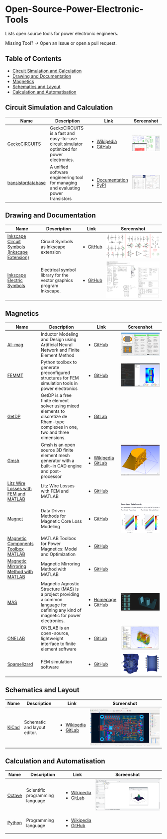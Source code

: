 # Open-Source-Power-Electronic-Tools
Lists open source tools for power electronic engineers.

Missing Tool? -> Open an Issue or open a pull request.

## Table of Contents

- [Circuit Simulation and Calculation](#drawing-and-documentation)
- [Drawing and Documentation](#drawing-and-documentation)
- [Magnetics](#magnetics)
- [Schematics and Layout](#schematics-and-layout)
- [Calculation and Automatisation](#Calculation-and-automatisation)

## Circuit Simulation and Calculation

| Name | Description | Link | Screenshot |
|------|-------------|------|--------|
| [GeckoCIRCUITS](https://github.com/geckocircuits/GeckoCIRCUITS) | GeckoCIRCUITS is a fast and easy-to-use circuit simulator optimized for power electronics. |  <ul><li><a href="https://de.wikipedia.org/wiki/GeckoCircuits">Wikipedia</a></li> <li> <a href="https://github.com/geckocircuits/GeckoCIRCUITS">GitHub</a></li> </ul> | ![](Images/Gecko_Screenshot.png)|
| [transistordatabase](https://github.com/upb-lea/transistordatabase) | A unified software engineering tool for managing and evaluating power transistors |  <ul> <li> <a href="https://upb-lea.github.io/transistordatabase/main/index.html">Documentation</a></li> <li><a href="https://pypi.org/project/transistordatabase/">PyPI</a></li></ul> | ![](Images/Transistordatabase.png) |


## Drawing and Documentation

| Name | Description | Link | Screenshot |
|------|-------------|------|-------|
| [Inkscape Circuit Symbols (Inkscape Extension)](https://github.com/fsmMLK/inkscapeCircuitSymbols) | Circuit Symbols as Inkscape extension | <ul><li> <a href="https://github.com/fsmMLK/inkscapeCircuitSymbols">GitHub</a></li> </ul> |![](Images/Inkscape_Circuit_Symbols.png)|
| [Inkscape Electric Symbols](https://github.com/upb-lea/Inkscape_electric_Symbols) | Electrical symbol library for the vector graphics program Inkscape. | <ul><li> <a href="https://github.com/upb-lea/Inkscape_electric_Symbols">GitHub</a></li> </ul> |![](Images/Inkscape_symbols.png)|



## Magnetics
| Name | Description | Link | Screenshot |
|------|-------------|------|-------|
| [AI-mag](https://ai-mag.github.io/) | Inductor Modeling and Design using Artificial Neural Network and Finite Element Method |  <ul><li> <a href="https://github.com/ethz-pes/AI-mag">GitHub</a></li> </ul> | ![](Images/AI-mag.png)|
| [FEMMT](https://github.com/upb-lea/FEM_Magnetics_Toolbox) | Python toolbox to generate preconfigured structures for FEM simulation tools in power electronics |  <ul><li> <a href="https://github.com/upb-lea/FEM_Magnetics_Toolbox">GitHub</a></li> </ul> | ![](Images/FEMMT.png)|
| [GetDP](https://getdp.info/) | GetDP is a free finite element solver using mixed elements to discretize de Rham-type complexes in one, two and three dimensions. |  <ul><li> <a href="https://gitlab.onelab.info/getdp/getdp">GitLab</a></li> </ul> | |
| [Gmsh](https://gmsh.info/) | Gmsh is an open source 3D finite element mesh generator with a built-in CAD engine and post-processor |  <ul><li><a href="https://en.wikipedia.org/wiki/Gmsh">Wikipedia</a></li><li> <a href="https://gitlab.onelab.info/gmsh/gmsh">GitLab</a></li> </ul> | ![](Images/Gmsh.png)|
| [Litz Wire Losses with FEM and MATLAB](https://github.com/ethz-pes/litz_wire_losses_fem_matlab) | Litz Wire Losses with FEM and MATLAB | <ul><li> <a href="https://github.com/ethz-pes/litz_wire_losses_fem_matlab">GitHub</a></li> </ul> | |
| [Magnet](https://mag-net.princeton.edu/) | Data Driven Methods for Magnetic Core Loss Modeling |  <ul><li> <a href="https://github.com/PrincetonUniversity/Magnet">GitHub</a></li> </ul> | ![](Images/magnet.png)|
| [Magnetic Components Toolbox MATLAB](https://github.com/otvam/magnetic_components_toolbox_matlab) | MATLAB Toolbox for Power Magnetics: Model and Optimization  |  <ul><li> <a href="https://github.com/otvam/magnetic_components_toolbox_matlab">GitHub</a></li> </ul> | |
| [Magnetic Mirroring Method with MATLAB](https://github.com/ethz-pes/mirroring_method_matlab) | Magnetic Mirroring Method with MATLAB  |  <ul><li> <a href="https://github.com/ethz-pes/mirroring_method_matlab">GitHub</a></li> </ul> | |
| [MAS](https://openmagnetics.com/) | Magnetic Agnostic Structure (MAS) is a project providing a common language for defining any kind of magnetic for power electronics. |  <ul><li><a href="https://openmagnetics.com/">Homepage</a></li><li> <a href="https://github.com/OpenMagnetics/MAS">GitHub</a></li> </ul> | ![](Images/MAS.png)|
| [ONELAB](https://www.onelab.info/) | ONELAB is an open-source, lightweight interface to finite element software |  <ul><li> <a href="https://gitlab.onelab.info/explore/projects">GitLab</a></li> </ul> | ![](Images/ONELAB.png)|
| [Sparselizard](https://www.sparselizard.org/) | FEM simulation software |  <ul><li> <a href="https://github.com/halbux/sparselizard/">GitHub</a></li> </ul> | ![](Images/Sparselizard.png)|


## Schematics and Layout
| Name | Description | Link | Screenshot |
|------|-------------|------|-------|
| [KiCad](https://www.kicad.org/) | Schematic and layout editor. |  <ul><li><a href="https://en.wikipedia.org/wiki/KiCad">Wikipedia</a></li><li> <a href="https://gitlab.com/kicad">GitLab</a></li> </ul> | ![](Images/KiCad.png)|

## Calculation and Automatisation
| Name | Description | Link | Screenshot |
|------|-------------|------|-------|
| [Octave](https://www.gnu.org/software/octave/) | Scientific programming language |  <ul><li><a href="https://en.wikipedia.org/wiki/GNU_Octave">Wikipedia</a></li><li> <a href="https://gitlab.com/gnu-octave/octave">GitLab</a></li> </ul> | ![](Images/Octave.png)|
| [Python](https://www.python.org/) | Programming language |  <ul><li><a href="https://en.wikipedia.org/wiki/Python_(programming_language)">Wikipedia</a></li><li> <a href="https://github.com/python/">GitHub</a></li> </ul> | |
